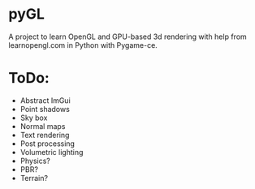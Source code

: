 # pyGL
A project to learn OpenGL and GPU-based 3d rendering with help from learnopengl.com in Python with Pygame-ce.
 
# ToDo:
- Abstract ImGui
- Point shadows
- Sky box
- Normal maps
- Text rendering
- Post processing
- Volumetric lighting
- Physics?
- PBR?
- Terrain?
